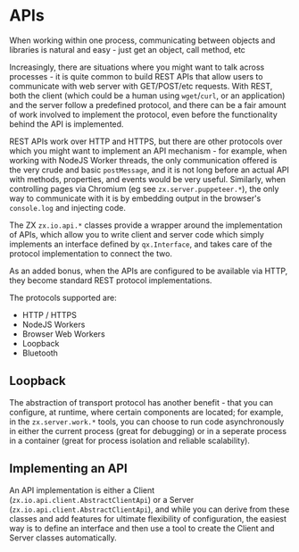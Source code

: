 # APIs

When working within one process, communicating between objects and libraries is natural and easy - just get an object, call method, etc

Increasingly, there are situations where you might want to talk across processes - it is quite common to build REST APIs that allow users to communicate
with web server with GET/POST/etc requests. With REST, both the client (which could be a human using `wget`/`curl`, or an application) and the server
follow a predefined protocol, and there can be a fair amount of work involved to implement the protocol, even before the functionality behind the API
is implemented.

REST APIs work over HTTP and HTTPS, but there are other protocols over which you might want to implement an API mechanism - for example, when working with
NodeJS Worker threads, the only communication offered is the very crude and basic `postMessage`, and it is not long before an actual API with methods, properties,
and events would be very useful. Similarly, when controlling pages via Chromium (eg see `zx.server.puppeteer.*`), the only way to communicate with it is
by embedding output in the browser's `console.log` and injecting code.

The ZX `zx.io.api.*` classes provide a wrapper around the implementation of APIs, which allow you to write client and server code which simply implements an
interface defined by `qx.Interface`, and takes care of the protocol implementation to connect the two.

As an added bonus, when the APIs are configured to be available via HTTP, they become standard REST protocol implementations.

The protocols supported are:

- HTTP / HTTPS
- NodeJS Workers
- Browser Web Workers
- Loopback
- Bluetooth

## Loopback

The abstraction of transport protocol has another benefit - that you can configure, at runtime, where certain components are located; for example, in the
`zx.server.work.*` tools, you can choose to run code asynchronously in either the current process (great for debugging) or in a seperate process in a container
(great for process isolation and reliable scalability).

## Implementing an API

An API implementation is either a Client (`zx.io.api.client.AbstractClientApi`) or a Server (`zx.io.api.client.AbstractClientApi`), and while you can derive
from these classes and add features for ultimate flexibility of configuration, the easiest way is to define an interface and then use a tool to create the
Client and Server classes automatically.
